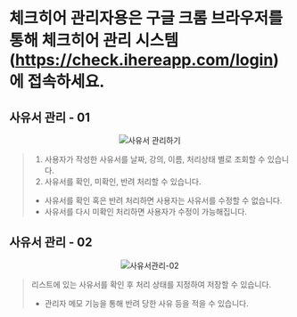 # 체크히어 관리자용은 구글 크롬 브라우저를 통해 체크히어 관리 시스템 (https://check.ihereapp.com/login) 에 접속하세요.
## 사유서 관리 - 01

<p align = "center">
<img alt="사유서 관리하기" src="https://github.com/user-attachments/assets/4824a97b-8a0a-40dc-b332-51b9ae6084d1">
<p/>

>1. 사용자가 작성한 사유서를 날짜, 강의, 이름, 처리상태 별로 조회할 수 있습니다.
>2. 사유서를 확인, 미확인, 반려 처리할 수 있습니다.
> * 사유서를 확인 혹은 반려 처리하면 사용자는 사유서를 수정할 수 없습니다.
> * 사유서를 다시 미확인 처리하면 사용자가 수정이 가능해집니다.

## 사유서 관리 - 02

<p align = "center">
<img alt="사유서관리-02" src="https://github.com/user-attachments/assets/80b87072-09bf-49c8-a6a9-64a3994c576b">
<p/>

> 리스트에 있는 사유서를 확인 후 처리 상태를 지정하여 저장할 수 있습니다. 
> * 관리자 메모 기능을 통해 반려 당한 사유 등을 적을 수 있습니다.
